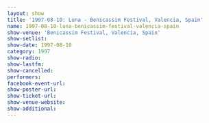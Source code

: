 ```yaml
---
layout: show
title: '1997-08-10: Luna - Benicassim Festival, Valencia, Spain'
name: 1997-08-10-luna-benicassim-festival-valencia-spain
show-venue: 'Benicassim Festival, Valencia, Spain'
show-setlist: 
show-date: 1997-08-10
category: 1997
show-radio: 
show-lastfm: 
show-cancelled: 
performers: 
facebook-event-url: 
show-poster-url: 
show-ticket-url: 
show-venue-website: 
show-additional: 
---
```


